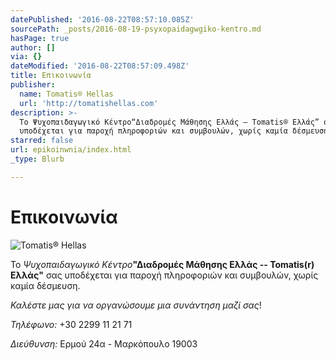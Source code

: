 ```yaml
---
datePublished: '2016-08-22T08:57:10.085Z'
sourcePath: _posts/2016-08-19-psyxopaidagwgiko-kentro.md
hasPage: true
author: []
via: {}
dateModified: '2016-08-22T08:57:09.498Z'
title: Επικοινωνία
publisher:
  name: Tomatis® Hellas
  url: 'http://tomatishellas.com'
description: >-
  Το Ψυχοπαιδαγωγικό Κέντρο“Διαδρομές Μάθησης Ελλάς – Tomatis® Ελλάς” σας
  υποδέχεται για παροχή πληροφοριών και συμβουλών, χωρίς καμία δέσμευση.
starred: false
url: epikoinwnia/index.html
_type: Blurb

---
```

# Επικοινωνία
![Tomatis® Hellas](https://the-grid-user-content.s3-us-west-2.amazonaws.com/25e87895-bbf4-4f5b-8900-021212cd70ae.jpg)

Το _Ψυχοπαιδαγωγικό Κέντρο_**"Διαδρομές Μάθησης Ελλάς -- Tomatis(r) Ελλάς"** σας υποδέχεται για παροχή πληροφοριών και συμβουλών, χωρίς καμία δέσμευση.

_Καλέστε μας για να οργανώσουμε μια συνάντηση μαζί σας_!

_Τηλέφωνο:_ +30 2299 11 21 71

_Διεύθυνση:_ Ερμού 24α - Μαρκόπουλο 19003